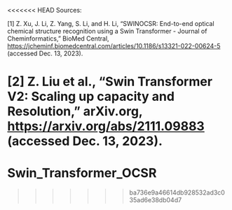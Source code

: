 <<<<<<< HEAD
Sources:

[1] Z. Xu, J. Li, Z. Yang, S. Li, and H. Li, “SWINOCSR: End-to-end optical chemical structure recognition using a Swin Transformer - Journal of Cheminformatics,” BioMed Central, https://jcheminf.biomedcentral.com/articles/10.1186/s13321-022-00624-5 (accessed Dec. 13, 2023). 

[2] Z. Liu et al., “Swin Transformer V2: Scaling up capacity and Resolution,” arXiv.org, https://arxiv.org/abs/2111.09883 (accessed Dec. 13, 2023). 
=======
# Swin_Transformer_OCSR
>>>>>>> ba736e9a46614db928532ad3c035ad6e38db04d7
